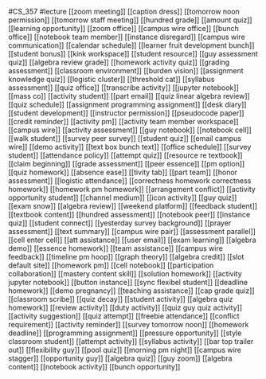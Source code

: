 #CS_357
#lecture
[[zoom meeting]]
[[caption dress]]
[[tomorrow noon permission]]
[[tomorrow staff meeting]]
[[hundred grade]]
[[amount quiz]]
[[learning opportunity]]
[[zoom office]]
[[campus wire office]]
[[bunch office]]
[[notebook team member]]
[[instance disregard]]
[[campus wire communication]]
[[calendar schedule]]
[[learner fruit development bunch]]
[[student bonus]]
[[kink workspace]]
[[student resource]]
[[guy assessment quiz]]
[[algebra review grade]]
[[homework activity quiz]]
[[grading assessment]]
[[classroom environment]]
[[burden vision]]
[[assignment knowledge quiz]]
[[logistic cluster]]
[[threshold cat]]
[[syllabus assessment]]
[[quiz office]]
[[transcribe activity]]
[[jupyter notebook]]
[[mass co]]
[[activity student]]
[[part email]]
[[quiz linear algebra review]]
[[quiz schedule]]
[[assignment programming assignment]]
[[desk diary]]
[[student development]]
[[instructor permission]]
[[pseudocode paper]]
[[credit reminder]]
[[activity pm]]
[[activity team member workspace]]
[[campus wire]]
[[activity assessment]]
[[guy notebook]]
[[notebook cell]]
[[walk student]]
[[survey peer survey]]
[[student quiz]]
[[email campus wire]]
[[demo activity]]
[[text box bunch text]]
[[office schedule]]
[[survey student]]
[[attendance policy]]
[[attempt quiz]]
[[resource re textbook]]
[[claim beginning]]
[[grade assessment]]
[[peer essence]]
[[pm option]]
[[quiz homework]]
[[absence ease]]
[[tivity tab]]
[[part team]]
[[honor assessment]]
[[logistic attendance]]
[[correctness homework correctness homework]]
[[homework pm homework]]
[[arrangement conflict]]
[[activity opportunity student]]
[[channel medium]]
[[icon activity]]
[[guy quiz]]
[[exam snow]]
[[algebra review]]
[[weekend platform]]
[[feedback student]]
[[textbook content]]
[[hundred assessment]]
[[notebook peer]]
[[instance quiz]]
[[student connect]]
[[yesterday survey background]]
[[prayer assessment]]
[[text summary]]
[[campus wire pair]]
[[assessment parallel]]
[[cell enter cell]]
[[att assistance]]
[[user email]]
[[exam learning]]
[[algebra demo]]
[[essence homework]]
[[team assistance]]
[[campus wire feedback]]
[[timeline pm hoop]]
[[graph theory]]
[[algebra credit]]
[[slot default site]]
[[homework pm]]
[[cell notebook]]
[[participation collaboration]]
[[mastery content skill]]
[[solution homework]]
[[activity jupyter notebook]]
[[button instance]]
[[sync flexibel student]]
[[deadline homework]]
[[demo pregnancy]]
[[teaching assistance]]
[[cap grade quiz]]
[[classroom scribe]]
[[quiz decay]]
[[student activity]]
[[algebra quiz homework]]
[[review activity]]
[[duty activity]]
[[quiz guy quiz activity]]
[[activity suggestion]]
[[quiz attempt]]
[[freebie attendance]]
[[conflict requirement]]
[[activity reminder]]
[[survey tomorrow noon]]
[[homework deadline]]
[[programming assignment]]
[[pressure opportunity]]
[[style classroom student]]
[[attempt activity]]
[[syllabus activity]]
[[bar top trailer out]]
[[flexibility guy]]
[[pool quiz]]
[[morning pm night]]
[[campus wire stagger]]
[[opportunity guy]]
[[algebra quiz]]
[[guy zoom]]
[[algebra content]]
[[notebook activity]]
[[bunch opportunity]]
